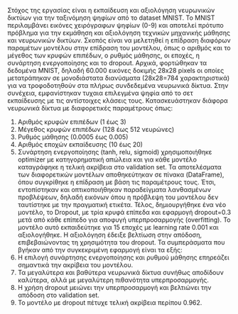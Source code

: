 Στόχος της εργασίας είναι η εκπαίδευση και αξιολόγηση νευρωνικών δικτύων για την ταξινόμηση ψηφίων από το dataset MNIST. Το MNIST περιλαμβάνει εικόνες χειρόγραφων ψηφίων (0-9) και αποτελεί πρότυπο πρόβλημα για την εκμάθηση και αξιολόγηση τεχνικών μηχανικής μάθησης και νευρωνικών δικτύων.
Σκοπός είναι να μελετηθεί η επίδραση διαφόρων παραμέτων μοντέλου στην επίδραση του μοντέλου, όπως ο αριθμός και το μέγεθος των κρυφών επιπέδων, ο ρυθμός μάθησης, οι εποχές, η συνάρτηση ενεργοποίησης και το dropout.
Αρχικά, φορτώθηκαν τα δεδομένα MNIST, δηλαδή 60.000 εικόνες δοκιμής 28x28 pixels οι οποίες μετατράπηκαν σε μονοδιάστατα διανύσματα (28x28=784 χαρακτηριστικά) για να τροφοδοτηθούν στα πλήρως συνδεδεμένα νευρωνικά δίκτυα.
Στην συνέχεια, εμφανίστηκαν τυχαια επιλεγμένα ψηφία από το σετ εκπαίδευσης με τις αντίστοιχες κλάσεις τους.
Κατασκευάστηκαν διάφορα νευρωνικά δίκτυα με διαφορετικές παραμέτρους όπως:
1) Αριθμός κρυφών επιπέδων (1 έως 3)
2) Μέγεθος κρυφών επιπέδων (128 έως 512 νευρώνες)
3) Ρυθμός μάθησης (0.0005 έως 0.005)
4) Αριθμός εποχών εκπαίδευσης (10 έως 20)
5) Συνάρτηση ενεργοποίησης (tanh, relu, sigmoid)
χρησιμοποιήθηκε optimizer με κατηγορηματική απώλεια και για κάθε μοντέλο καταγράφηκε η τελική ακρίβεια στο validation set.
Τα αποτελέσματα των διαφορετικών μοντέλων αποθηκεύτηκαν σε πίνακα (DataFrame), όπου συγκρίθηκε η επίδραση με βάση τις παραμέτρους τους. Έτσι, εντοπίστηκαν και οπτικοποιήθηκαν παραδείγματα λανθασμένων προβλέψεων, δηλαδή εικόνων όπου η πρόβλεψη του μοντέλου δεν ταυτίστηκε με την πραγματική ετικέτα.
Τέλος, δημιουργήθηκε ένα νέο μοντέλο, το Dropout, με τρία κρυφά επίπεδα και εφαρμογή dropout=0.3 μετά από κάθε επίπεδο για αποφυγή υπερπροσαρμογής (overfitting). Το μοντέλο αυτό εκπαιδεύτηκε για 15 εποχές με learning rate 0.001 και αξιολογήθηκε. Η αξιολόγηση έδειξε βελτίωση στην απόδοση, επιβεβαιώνοντας τη χρησιμότητα του dropout.
Τα συμπεράσματα που βγήκαν από την συγκεκριμένη εφαρμογή είναι τα εξής:
1) Η επιλογή συνάρτησης ενεργοποίησης και ρυθμού μάθησης επηρεάζει σημαντικά την ακρίβεια του μοντέλου.
2) Τα μεγαλύτερα και βαθύτερα νευρωνικά δίκτυα συνήθως αποδίδουν καλύτερα, αλλά με μεγαλύτερη πιθανότητα υπερπροσαρμογής.
3) Η χρήση dropout μειώνει την υπερπροσαρμογή και βελτιώνει την απόδοση στο validation set.
4) Το μοντέλο με dropout πέτυχε τελική ακρίβεια περίπου 0.962.
